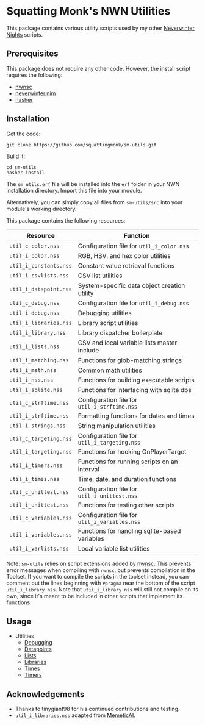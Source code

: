 # Squatting Monk's NWN Utilities
This package contains various utility scripts used by my other [Neverwinter
Nights](http://neverwinternights.info) scripts.

## Prerequisites
This package does not require any other code. However, the install script
requires the following:

- [nwnsc](https://gitlab.com/glorwinger/nwnsc)
- [neverwinter.nim](https://github.com/niv/neverwinter.nim)
- [nasher](https://github.com/squattingmonk/nasher)

## Installation
Get the code:
```
git clone https://github.com/squattingmonk/sm-utils.git
```

Build it:
```
cd sm-utils
nasher install
```

The `sm_utils.erf` file will be installed into the `erf` folder in your NWN
installation directory. Import this file into your module.

Alternatively, you can simply copy all files from `sm-utils/src` into your
module's working directory.

This package contains the following resources:

| Resource               | Function                                      |
| ---------------------- | --------------------------------------------- |
| `util_c_color.nss`     | Configuration file for `util_i_color.nss`     |
| `util_i_color.nss`     | RGB, HSV, and hex color utilities             |
| `util_i_constants.nss` | Constant value retrieval functions            |
| `util_i_csvlists.nss`  | CSV list utilities                            |
| `util_i_datapoint.nss` | System-specific data object creation utility  |
| `util_c_debug.nss`     | Configuration file for `util_i_debug.nss`     |
| `util_i_debug.nss`     | Debugging utilities                           |
| `util_i_libraries.nss` | Library script utilities                      |
| `util_i_library.nss`   | Library dispatcher boilerplate                |
| `util_i_lists.nss`     | CSV and local variable lists master include   |
| `util_i_matching.nss`  | Functions for glob-matching strings           |
| `util_i_math.nss`      | Common math utilities                         |
| `util_i_nss.nss`       | Functions for building executable scripts     |
| `util_i_sqlite.nss`    | Functions for interfacing with sqlite dbs     |
| `util_c_strftime.nss`  | Configuration file for `util_i_strftime.nss`  |
| `util_i_strftime.nss`  | Formatting functions for dates and times      |
| `util_i_strings.nss`   | String manipulation utilities                 |
| `util_c_targeting.nss` | Configuration file for `util_i_targeting.nss` |
| `util_i_targeting.nss` | Functions for hooking OnPlayerTarget          |
| `util_i_timers.nss`    | Functions for running scripts on an interval  |
| `util_i_times.nss`     | Time, date, and duration functions            |
| `util_c_unittest.nss`  | Configuration file for `util_i_unittest.nss`  |
| `util_i_unittest.nss`  | Functions for testing other scripts           |
| `util_c_variables.nss` | Configuration file for `util_i_variables.nss` |
| `util_i_variables.nss` | Functions for handling sqlite-based variables |
| `util_i_varlists.nss`  | Local variable list utilities                 |

Note: `sm-utils` relies on script extensions added by
[nwnsc](https://github.com/nwneetools/nwnsc). This prevents error messages when
compiling with `nwnsc`, but prevents compilation in the Toolset. If you want to
compile the scripts in the toolset instead, you can comment out the lines
beginning with `#pragma` near the bottom of the script `util_i_library.nss`.
Note that `util_i_library.nss` will still not compile on its own, since it's
meant to be included in other scripts that implement its functions.

## Usage
- Utilities
  - [Debugging](docs/debugging.md)
  - [Datapoints](docs/datapoints.md)
  - [Lists](docs/lists.md)
  - [Libraries](docs/libraries.md)
  - [Times](docs/times.md)
  - [Timers](docs/timers.md)

## Acknowledgements
- Thanks to tinygiant98 for his continued contributions and testing.
- `util_i_libraries.nss` adapted from
  [MemeticAI](https://sourceforge.net/projects/memeticai/).
